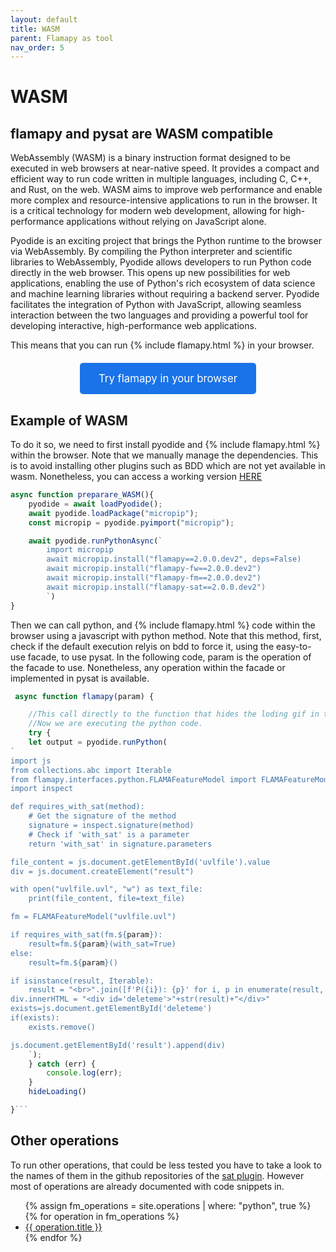 ```yaml
---
layout: default
title: WASM
parent: Flamapy as tool
nav_order: 5
---
```


# WASM

## flamapy and pysat are WASM compatible

WebAssembly (WASM) is a binary instruction format designed to be executed in web browsers at near-native speed. It provides a compact and efficient way to run code written in multiple languages, including C, C++, and Rust, on the web. WASM aims to improve web performance and enable more complex and resource-intensive applications to run in the browser. It is a critical technology for modern web development, allowing for high-performance applications without relying on JavaScript alone.

Pyodide is an exciting project that brings the Python runtime to the browser via WebAssembly. By compiling the Python interpreter and scientific libraries to WebAssembly, Pyodide allows developers to run Python code directly in the web browser. This opens up new possibilities for web applications, enabling the use of Python's rich ecosystem of data science and machine learning libraries without requiring a backend server. Pyodide facilitates the integration of Python with JavaScript, allowing seamless interaction between the two languages and providing a powerful tool for developing interactive, high-performance web applications.

This means that you can run {% include flamapy.html %} in your browser. 
<style>
        .button-container {
            display: flex;
            justify-content: center;
            gap: 20px;
            margin: 20px 0;
        }
        .highlight-button {
            background-color: #1a73e8;
            color: white;
            border: none;
            padding: 15px 30px;
            font-size: 1.2em;
            text-align: center;
            text-decoration: none;
            border-radius: 5px;
            transition: background-color 0.3s;
        }
        .highlight-button:hover {
            background-color: #155a9c;
        }
    </style>

<div class="button-container">
    <a href="#" onclick="alert('Coming soon')" class="highlight-button">Try flamapy in your browser</a>
</div>

## Example of WASM

To do it so, we need to first install pyodide and {% include flamapy.html %} within the browser. Note that we manually manage the dependencies. This is to avoid installing other plugins such as BDD which are not yet available in wasm. Nonetheless, you can access a working version [HERE](https://www.flamapy.org/try-it/wasm-uvl-analysis)

```javascript
async function preparare_WASM(){
    pyodide = await loadPyodide();
    await pyodide.loadPackage("micropip");
    const micropip = pyodide.pyimport("micropip");

    await pyodide.runPythonAsync(`
        import micropip
        await micropip.install("flamapy==2.0.0.dev2", deps=False)
        await micropip.install("flamapy-fw==2.0.0.dev2")
        await micropip.install("flamapy-fm==2.0.0.dev2")
        await micropip.install("flamapy-sat==2.0.0.dev2")
        `)
}
```

Then we can call python, and {% include flamapy.html %} code within the browser using a javascript with python method.
Note that this method, first, check if the default execution relyis on bdd to force it, using the easy-to-use facade, to use pysat. In the following code, param is the operation of the facade to use. Nonetheless, any operation within the facade or implemented in pysat is available. 


```javascript
 async function flamapy(param) {

	//This call directly to the function that hides the loding gif in the page
    //Now we are executing the python code. 
	try {
    let output = pyodide.runPython(
`
import js
from collections.abc import Iterable
from flamapy.interfaces.python.FLAMAFeatureModel import FLAMAFeatureModel
import inspect

def requires_with_sat(method):
    # Get the signature of the method
    signature = inspect.signature(method)
    # Check if 'with_sat' is a parameter
    return 'with_sat' in signature.parameters

file_content = js.document.getElementById('uvlfile').value
div = js.document.createElement("result")

with open("uvlfile.uvl", "w") as text_file:
    print(file_content, file=text_file)

fm = FLAMAFeatureModel("uvlfile.uvl")

if requires_with_sat(fm.${param}):
    result=fm.${param}(with_sat=True)
else:
    result=fm.${param}()

if isinstance(result, Iterable):
    result = "<br>".join([f'P({i}): {p}' for i, p in enumerate(result, 1)])
div.innerHTML = "<div id='deleteme'>"+str(result)+"</div>"
exists=js.document.getElementById('deleteme')
if(exists):
	exists.remove()

js.document.getElementById('result').append(div)
    `);
    } catch (err) {
        console.log(err);
    }
    hideLoading()

}```
```

## Other operations

To run other operations, that could be less tested you have to take a look to the names of them in the github repositories of the  [sat plugin](/plugins/sat). However most of operations are already documented with code snippets in. 

<ul>
  {% assign fm_operations = site.operations | where: "python", true %}
  {% for operation in fm_operations %}
    <li><a href="{{ operation.url }}">{{ operation.title }}</a></li>
  {% endfor %}
</ul>